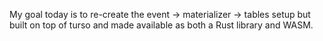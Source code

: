 My goal today is to re-create the event -> materializer -> tables setup but built on top of turso and made available as both a Rust library and WASM.
